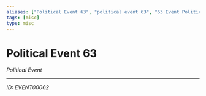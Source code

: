 ```yaml
---
aliases: ["Political Event 63", "political event 63", "63 Event Political"]
tags: [misc]
type: misc
---
```


# Political Event 63

*Political Event*

---
*ID: EVENT00062*